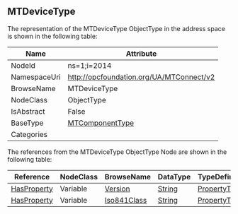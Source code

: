 <!-- objecttype -->
## MTDeviceType
  
<!-- end of text -->
The representation of the MTDeviceType ObjectType in the address space is shown in the following table:  

|Name|Attribute|
|---|---|
|NodeId|ns=1;i=2014|
|NamespaceUri|http://opcfoundation.org/UA/MTConnect/v2|
|BrowseName|MTDeviceType|
|NodeClass|ObjectType|
|IsAbstract|False|
|BaseType|[MTComponentType](../../ObjectTypes/MTComponentType/readme.md)|
|Categories||

The references from the MTDeviceType ObjectType Node are shown in the following table:  

|Reference|NodeClass|BrowseName|DataType|TypeDefinition|ModellingRule|
|---|---|---|---|---|---|
|[HasProperty](../../../Core/Part3/ReferenceTypes/HasProperty/readme.md)|Variable|[Version](#Version)|[String](../../../Core/Part3/DataTypes/String/readme.md)|[PropertyType](../../../Core/Part5/VariableTypes/PropertyType/readme.md)|[Optional](../../../Core/Objects/Optional/readme.md)|
|[HasProperty](../../../Core/Part3/ReferenceTypes/HasProperty/readme.md)|Variable|[Iso841Class](#Iso841Class)|[String](../../../Core/Part3/DataTypes/String/readme.md)|[PropertyType](../../../Core/Part5/VariableTypes/PropertyType/readme.md)|[Optional](../../../Core/Objects/Optional/readme.md)|


